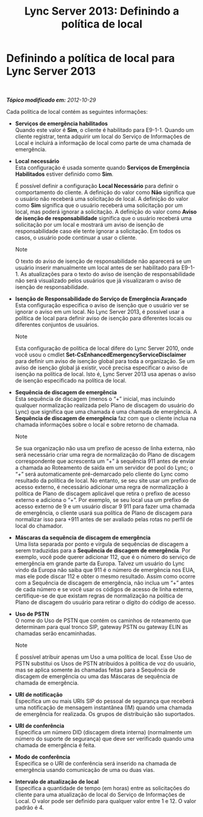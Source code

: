 ﻿---
title: 'Lync Server 2013: Definindo a política de local'
TOCTitle: Definindo a política de local
ms:assetid: da3cca7f-f6e5-4b6f-90a1-2008e3dd1ebd
ms:mtpsurl: https://technet.microsoft.com/pt-br/library/Gg398962(v=OCS.15)
ms:contentKeyID: 49308293
ms.date: 05/19/2016
mtps_version: v=OCS.15
ms.translationtype: HT
---

# Definindo a política de local para Lync Server 2013

 

_**Tópico modificado em:** 2012-10-29_

Cada política de local contém as seguintes informações:

  - **Serviços de emergência habilitados**  
    Quando este valor é **Sim**, o cliente é habilitado para E9-1-1. Quando um cliente registrar, tenta adquirir um local do Serviço de Informações de Local e incluirá a informação de local como parte de uma chamada de emergência.

<!-- end list -->

  - **Local necessário**  
    Esta configuração é usada somente quando **Serviços de Emergência Habilitados** estiver definido como **Sim**.
    
    É possível definir a configuração **Local Necessário** para definir o comportamento do cliente. A definição do valor como **Não** significa que o usuário não receberá uma solicitação de local. A definição do valor como **Sim** significa que o usuário receberá uma solicitação por um local, mas poderá ignorar a solicitação. A definição do valor como **Aviso de isenção de responsabilidade** significa que o usuário receberá uma solicitação por um local e mostrará um aviso de isenção de responsabilidade caso ele tente ignorar a solicitação. Em todos os casos, o usuário pode continuar a usar o cliente.
    
    > [!note]  
    > O texto do aviso de isenção de responsabilidade não aparecerá se um usuário inserir manualmente um local antes de ser habilitado para E9-1-1. As atualizações para o texto do aviso de isenção de responsabilidade não será visualizado pelos usuários que já visualizaram o aviso de isenção de responsabilidade.

<!-- end list -->

  - **Isenção de Responsabilidade do Serviço de Emergência Avançado**  
    Esta configuração especifica o aviso de isenção que o usuário ver se ignorar o aviso em um local. No Lync Server 2013, é possível usar a política de local para definir aviso de isenção para diferentes locais ou diferentes conjuntos de usuários.
    
    > [!note]  
    > Esta configuração de política de local difere do Lync Server 2010, onde você usou o cmdlet <strong>Set-CsEnhancedEmergencyServiceDisclaimer</strong> para definir um aviso de isenção global para toda a organização. Se um aviso de isenção global já existir, você precisa especificar o aviso de isenção na política de local. Isto é, Lync Server 2013 usa apenas o aviso de isenção especificado na política de local.

<!-- end list -->

  - **Sequência de discagem de emergência**  
    Esta sequência de discagem (menos o “+” inicial, mas incluindo qualquer normalização realizada pelo Plano de discagem do usuário do Lync) que significa que uma chamada é uma chamada de emergência. A **Sequência de discagem de emergência** faz com que o cliente inclua na chamada informações sobre o local e sobre retorno de chamada.
    
    > [!note]  
    > Se sua organização não usa um prefixo de acesso de linha externa, não será necessário criar uma regra de normalização do Plano de discagem correspondente que acrescenta um “+” à sequência 911 antes de enviar a chamada ao Roteamento de saída em um servidor de pool do Lync; o “+” será automaticamente pré-demarcado pelo cliente do Lync como resultado da política de local. No entanto, se seu site usar um prefixo de acesso externo, é necessário adicionar uma regra de normalização à política de Plano de discagem aplicável que retira o prefixo de acesso externo e adiciona o “+”. Por exemplo, se seu local usa um prefixo de acesso externo de 9 e um usuário discar 9 911 para fazer uma chamada de emergência, o cliente usará sua política de Plano de discagem para normalizar isso para +911 antes de ser avaliado pelas rotas no perfil de local do chamador.

<!-- end list -->

  - **Máscaras da sequência de discagem de emergência**  
    Uma lista separada por ponto e vírgula de sequências de discagem a serem traduzidas para a **Sequência de discagem de emergência**. Por exemplo, você pode querer adicionar 112, que é o número do serviço de emergência em grande parte da Europa. Talvez um usuário do Lync vindo da Europa não saiba que 911 é o número de emergência nos EUA, mas ele pode discar 112 e obter o mesmo resultado. Assim como ocorre com a Sequência de discagem de emergência, não inclua um “+” antes de cada número e se você usar os códigos de acesso de linha externa, certifique-se de que existam regras de normalização na política de Plano de discagem do usuário para retirar o dígito do código de acesso.

<!-- end list -->

  - **Uso de PSTN**  
    O nome do Uso de PSTN que contém os caminhos de roteamento que determinam para qual tronco SIP, gateway PSTN ou gateway ELIN as chamadas serão encaminhadas.
    
    > [!note]  
    > É possível atribuir apenas um Uso a uma política de local. Esse Uso de PSTN substitui os Usos de PSTN atribuídos à política de voz do usuário, mas se aplica somente às chamadas feitas para a Sequência de discagem de emergência ou uma das Máscaras de sequência de chamada de emergência.

<!-- end list -->

  - **URI de notificação**  
    Especifica um ou mais URIs SIP do pessoal de segurança que receberá uma notificação de mensagem instantânea (IM) quando uma chamada de emergência for realizada. Os grupos de distribuição são suportados.

<!-- end list -->

  - **URI de conferência**  
    Especifica um número DID (discagem direta interna) (normalmente um número do suporte de segurança) que deve ser verificado quando uma chamada de emergência é feita.

<!-- end list -->

  - **Modo de conferência**  
    Especifica se o URI de conferência será inserido na chamada de emergência usando comunicação de uma ou duas vias.

<!-- end list -->

  - **Intervalo de atualização de local**  
    Especifica a quantidade de tempo (em horas) entre as solicitações do cliente para uma atualização de local do Serviço de Informações de Local. O valor pode ser definido para qualquer valor entre 1 e 12. O valor padrão é 4.

